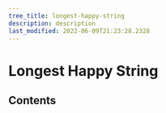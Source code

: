 ```yaml
---
tree_title: longest-happy-string
description: description
last_modified: 2022-06-09T21:23:28.2328
---
```


# Longest Happy String

## Contents
